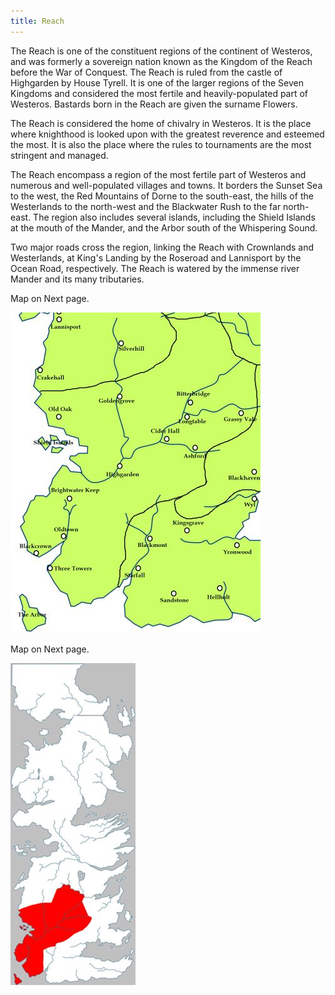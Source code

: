 ```yaml
---
title: Reach
---
```


The Reach is one of the constituent regions of the continent of Westeros, and was formerly a sovereign nation known as the Kingdom of the Reach before the War of Conquest. The Reach is ruled from the castle of Highgarden by House Tyrell. It is one of the larger regions of the Seven Kingdoms and considered the most fertile and heavily-populated part of Westeros. Bastards born in the Reach are given the surname Flowers.

The Reach is considered the home of chivalry in Westeros. It is the place where knighthood is looked upon with the greatest reverence and esteemed the most. It is also the place where the rules to tournaments are the most stringent and managed.

The Reach encompass a region of the most fertile part of Westeros and numerous and well-populated villages and towns. It borders the Sunset Sea to the west, the Red Mountains of Dorne to the south-east, the hills of the Westerlands to the north-west and the Blackwater Rush to the far north-east. The region also includes several islands, including the Shield Islands at the mouth of the Mander, and the Arbor south of the Whispering Sound.

Two major roads cross the region, linking the Reach with Crownlands and Westerlands, at King's Landing by the Roseroad and Lannisport by the Ocean Road, respectively. The Reach is watered by the immense river Mander and its many tributaries.

Map on Next page.

![Image](images/000011.jpg)

Map on Next page.

![Image](images/000044.jpg)


